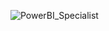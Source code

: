 ![PowerBI_Specialist](https://user-images.githubusercontent.com/76183189/163237800-31e5fb23-2054-4afb-8b62-83bdb1f8f5ca.PNG)

